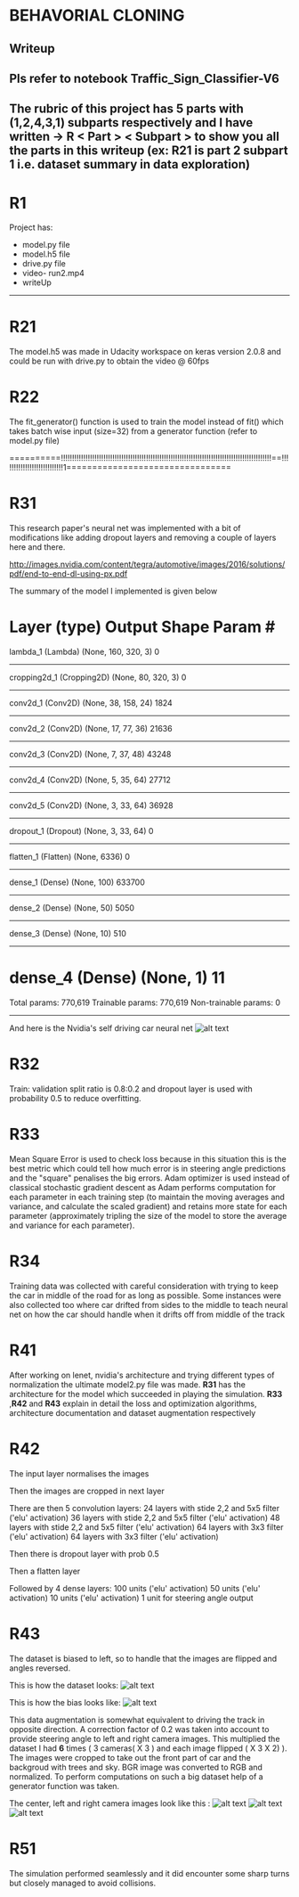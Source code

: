 # **BEHAVORIAL CLONING** 

[//]: # (Image References)
[image1]: ./ImagesWriteUp/nvidianet.png "this network has 27 million connections and 250 thousand parameters"
[image2]: ./ImagesWriteUp/center_2018_12_24_15_08_30_440.jpg "centre image"
[image3]: ./ImagesWriteUp/left_2018_12_24_15_08_30_440.jpg "centre image"
[image4]: ./ImagesWriteUp/right_2018_12_24_15_08_30_440.jpg "centre image"

[image5]: ./ImagesWriteUp/driving-log-output.png "data in csv file"
[image6]: ./ImagesWriteUp/steeroriginal.png "steering wheel"


## Writeup

## Pls refer to notebook Traffic_Sign_Classifier-V6

## The rubric of this project has 5 parts with (1,2,4,3,1) subparts respectively and I have written ->                  R < Part > < Subpart >       to show you all the parts in this writeup (ex: R21 is part 2 subpart 1 i.e. dataset summary in data exploration)

# R1
Project has:
- model.py file
- model.h5 file
- drive.py file
- video- run2.mp4
- writeUp
---

# R21

The model.h5 was made in Udacity workspace on keras version 2.0.8 and could be run with drive.py to obtain the video @ 60fps


# R22

The fit_generator() function is used to train the model instead of fit() which takes batch wise input (size=32) from a generator function (refer to model.py file)


==========!!!!!!!!!!!!!!!!!!!!!!!!!!!!!!!!!!!!!!!!!!!!!!!!!!!!!!!!!!!!!!!!!!!!!!!!!!!!!!!!!!!!!!!!!!!!!!==!!!!!!!!!!!!!!!!!!!!!!!!!!!1================================
# R31

This research paper's neural net was implemented with a bit of modifications like adding dropout layers and removing a couple of layers here and there.

http://images.nvidia.com/content/tegra/automotive/images/2016/solutions/pdf/end-to-end-dl-using-px.pdf

The summary of the model I implemented is given below 

Layer (type)                 Output Shape              Param #   
=================================================================
lambda_1 (Lambda)            (None, 160, 320, 3)       0         
_________________________________________________________________
cropping2d_1 (Cropping2D)    (None, 80, 320, 3)        0         
_________________________________________________________________
conv2d_1 (Conv2D)            (None, 38, 158, 24)       1824      
_________________________________________________________________
conv2d_2 (Conv2D)            (None, 17, 77, 36)        21636     
_________________________________________________________________
conv2d_3 (Conv2D)            (None, 7, 37, 48)         43248     
_________________________________________________________________
conv2d_4 (Conv2D)            (None, 5, 35, 64)         27712     
_________________________________________________________________
conv2d_5 (Conv2D)            (None, 3, 33, 64)         36928     
_________________________________________________________________
dropout_1 (Dropout)          (None, 3, 33, 64)         0         
_________________________________________________________________
flatten_1 (Flatten)          (None, 6336)              0         
_________________________________________________________________
dense_1 (Dense)              (None, 100)               633700    
_________________________________________________________________
dense_2 (Dense)              (None, 50)                5050      
_________________________________________________________________
dense_3 (Dense)              (None, 10)                510       
_________________________________________________________________
dense_4 (Dense)              (None, 1)                 11        
=================================================================
Total params: 770,619
Trainable params: 770,619
Non-trainable params: 0
_________________________________________________________________

And here is the Nvidia's self driving car neural net 
![alt text][image1]


# R32

Train: validation split ratio is 0.8:0.2 and dropout layer is used with probability 0.5 to reduce overfitting.


# R33

Mean Square Error is used to check loss because in this situation this is the best metric which could tell how much error is in steering angle predictions and the "square" penalises the big errors. Adam optimizer is used instead of classical stochastic gradient descent as Adam performs computation for each parameter in each training step (to maintain the moving averages and variance, and calculate the scaled gradient) and retains more state for each parameter (approximately tripling the size of the model to store the average and variance for each parameter).

# R34 

Training data was collected with careful consideration with trying to keep the car in middle of the road for as long as possible. Some instances were also collected too where car drifted from sides to the middle to teach neural net on how the car should handle when it drifts off from middle of the track

# R41

After working on lenet, nvidia's architecture and trying different types of normalization the ultimate model2.py file was made. **R31** has the architecture for the model which succeeded in playing the simulation. **R33** ,**R42** and **R43** explain in detail the loss and optimization algorithms, architecture documentation and dataset augmentation respectively


# R42

The input layer normalises the images

Then the images are cropped in next layer

There are then 5 convolution layers:
	24 layers with stide 2,2 and 5x5 filter ('elu' activation)
	36 layers with stide 2,2 and 5x5 filter ('elu' activation)
	48 layers with stide 2,2 and 5x5 filter ('elu' activation)
	64 layers with 3x3 filter ('elu' activation)
	64 layers with 3x3 filter ('elu' activation)

Then there is dropout layer with prob 0.5

Then a flatten layer

Followed by 4 dense layers:
	100 units ('elu' activation)
	50 units ('elu' activation)
	10 units ('elu' activation)
	1 unit for steering angle output 
	


# R43

The dataset is biased to left, so to handle that the images are flipped and angles reversed.

This is how the dataset looks:
![alt text][image5]

This is how the bias looks like:
![alt text][image6]

 This data augmentation is somewhat equivalent to driving the track in opposite direction. A correction factor of 0.2 was taken into account to provide steering angle to left and right camera images. This multiplied the dataset I had **6** times ( 3 cameras( X 3 ) and each image flipped ( X 3 X 2) ). The images were cropped to take out the front part of car and the backgroud with trees and sky. BGR image was converted to RGB and normalized. To perform computations on such a big dataset help of a generator function was taken.

The center, left and right camera images look like this :
![alt text][image2]
![alt text][image3]
![alt text][image4]

# R51

The simulation performed seamlessly and it did encounter some sharp turns but closely managed to avoid collisions.
